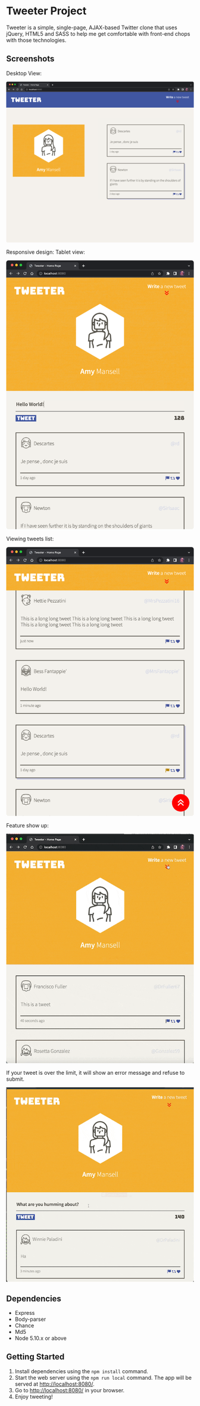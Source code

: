 # Tweeter Project

Tweeter is a simple, single-page, AJAX-based Twitter clone that uses jQuery, HTML5 and SASS to help me get comfortable
with front-end chops with those technologies.

## Screenshots

Desktop View:

!["Desktop View"](https://github.com/shuiandy/tweet/blob/master/docs/desktop-view.png?raw=true)

Responsive design: Tablet view:

!["Tablet View](https://github.com/shuiandy/tweet/blob/master/docs/tablet-view.png?raw=true)

Viewing tweets list:

!["Tweets list"](https://github.com/shuiandy/tweet/blob/master/docs/tweets-view.png?raw=true)

Feature show up:

!["Feature show up"](https://github.com/shuiandy/tweet/blob/master/docs/feature-showup.gif?raw=true)

If your tweet is over the limit, it will show an error message and refuse to submit.

!["Error handling"](https://github.com/shuiandy/tweet/blob/master/docs/error-handling.gif?raw=true)

## Dependencies

- Express
- Body-parser
- Chance
- Md5
- Node 5.10.x or above

## Getting Started

1. Install dependencies using the `npm install` command.
2. Start the web server using the `npm run local` command. The app will be served at <http://localhost:8080/>.
3. Go to <http://localhost:8080/> in your browser.
4. Enjoy tweeting!
